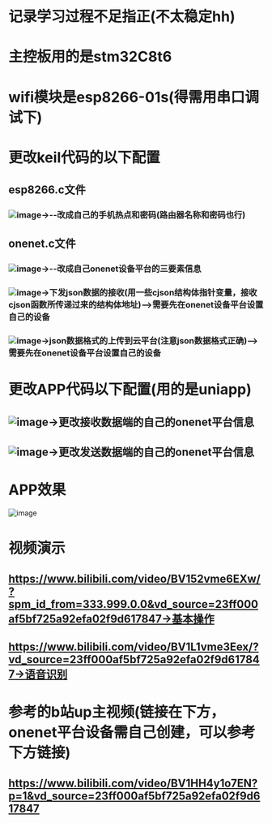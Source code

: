 # 记录学习过程不足指正(不太稳定hh)
# 主控板用的是stm32C8t6
# wifi模块是esp8266-01s(得需用串口调试下)



# 更改keil代码的以下配置
## esp8266.c文件
### ![image](https://github.com/user-attachments/assets/ab1220de-4d53-4058-982f-d3283adffb66)->--改成自己的手机热点和密码(路由器名称和密码也行)
## onenet.c文件
### ![image](https://github.com/user-attachments/assets/aba64853-329a-4443-8f46-a2cb65a2f041)->--改成自己onenet设备平台的三要素信息
### ![image](https://github.com/user-attachments/assets/9ec36da7-d549-4c8c-a366-bdf343872170)->下发json数据的接收(用一些cjson结构体指针变量，接收cjson函数所传递过来的结构体地址)-->需要先在onenet设备平台设置自己的设备
### ![image](https://github.com/user-attachments/assets/82dbba15-02c5-4f6f-b706-4eb5680938e2)->json数据格式的上传到云平台(注意json数据格式正确)-->需要先在onenet设备平台设置自己的设备
# 更改APP代码以下配置(用的是uniapp)
## ![image](https://github.com/user-attachments/assets/2598a058-eedf-4268-8c7b-e7c6c23237cb)->更改接收数据端的自己的onenet平台信息
## ![image](https://github.com/user-attachments/assets/6ad10965-5608-48bd-96de-53760989bf30)->更改发送数据端的自己的onenet平台信息


# APP效果
![image](https://github.com/user-attachments/assets/b53cf548-bc99-4e2c-9014-f8623fa05a5d)
# 视频演示
## https://www.bilibili.com/video/BV152vme6EXw/?spm_id_from=333.999.0.0&vd_source=23ff000af5bf725a92efa02f9d617847->基本操作
## https://www.bilibili.com/video/BV1L1vme3Eex/?vd_source=23ff000af5bf725a92efa02f9d617847->语音识别
# 参考的b站up主视频(链接在下方，onenet平台设备需自己创建，可以参考下方链接)
## https://www.bilibili.com/video/BV1HH4y1o7EN?p=1&vd_source=23ff000af5bf725a92efa02f9d617847









